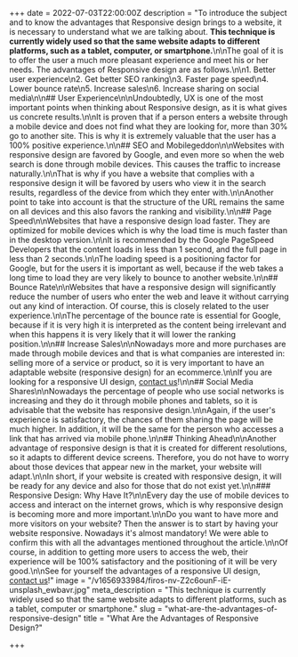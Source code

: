 +++
date = 2022-07-03T22:00:00Z
description = "To introduce the subject and to know the advantages that Responsive design brings to a website, it is necessary to understand what we are talking about. **This technique is currently widely used so that the same website adapts to different platforms, such as a tablet, computer, or smartphone.**\n\nThe goal of it is to offer the user a much more pleasant experience and meet his or her needs. The advantages of Responsive design are as follows.\n\n1. Better user experience\n2. Get better SEO ranking\n3. Faster page speed\n4. Lower bounce rate\n5. Increase sales\n6. Increase sharing on social media\n\n## User Experience\n\nUndoubtedly, UX is one of the most important points when thinking about Responsive design, as it is what gives us concrete results.\n\nIt is proven that if a person enters a website through a mobile device and does not find what they are looking for, more than 30% go to another site. This is why it is extremely valuable that the user has a 100% positive experience.\n\n## SEO and Mobilegeddon\n\nWebsites with responsive design are favored by Google, and even more so when the web search is done through mobile devices. This causes the traffic to increase naturally.\n\nThat is why if you have a website that complies with a responsive design it will be favored by users who view it in the search results, regardless of the device from which they enter with.\n\nAnother point to take into account is that the structure of the URL remains the same on all devices and this also favors the ranking and visibility.\n\n## Page Speed\n\nWebsites that have a responsive design load faster. They are optimized for mobile devices which is why the load time is much faster than in the desktop version.\n\nIt is recommended by the Google PageSpeed Developers that the content loads in less than 1 second, and the full page in less than 2 seconds.\n\nThe loading speed is a positioning factor for Google, but for the users it is important as well, because if the web takes a long time to load they are very likely to bounce to another website.\n\n## Bounce Rate\n\nWebsites that have a responsive design will significantly reduce the number of users who enter the web and leave it without carrying out any kind of interaction. Of course, this is closely related to the user experience.\n\nThe percentage of the bounce rate is essential for Google, because if it is very high it is interpreted as the content being irrelevant and when this happens it is very likely that it will lower the ranking position.\n\n## Increase Sales\n\nNowadays more and more purchases are made through mobile devices and that is what companies are interested in: selling more of a service or product, so it is very important to have an adaptable website (responsive design) for an ecommerce.\n\nIf you are looking for a responsive UI design, [contact us](/contact)!\n\n## Social Media Shares\n\nNowadays the percentage of people who use social networks is increasing and they do it through mobile phones and tablets, so it is advisable that the website has responsive design.\n\nAgain, if the user's experience is satisfactory, the chances of them sharing the page will be much higher. In addition, it will be the same for the person who accesses a link that has arrived via mobile phone.\n\n## Thinking Ahead\n\nAnother advantage of responsive design is that it is created for different resolutions, so it adapts to different device screens. Therefore, you do not have to worry about those devices that appear new in the market, your website will adapt.\n\nIn short, if your website is created with responsive design, it will be ready for any device and also for those that do not exist yet.\n\n### Responsive Design: Why Have It?\n\nEvery day the use of mobile devices to access and interact on the internet grows, which is why responsive design is becoming more and more important.\n\nDo you want to have more and more visitors on your website? Then the answer is to start by having your website responsive. Nowadays it's almost mandatory! We were able to confirm this with all the advantages mentioned throughout the article.\n\nOf course, in addition to getting more users to access the web, their experience will be 100% satisfactory and the positioning of it will be very good.\n\nSee for yourself the advantages of a responsive UI design, [contact us](/contact)!"
image = "/v1656933984/firos-nv-Z2c6ounF-iE-unsplash_ewbavr.jpg"
meta_description = "This technique is currently widely used so that the same website adapts to different platforms, such as a tablet, computer or smartphone."
slug = "what-are-the-advantages-of-responsive-design"
title = "What Are the Advantages of Responsive Design?"

+++
